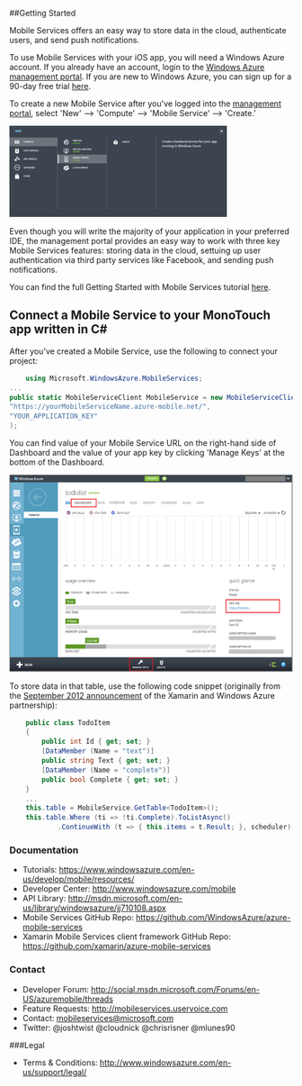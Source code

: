 ##Getting Started

Mobile Services offers an easy way to store data in the cloud, authenticate users, and send push notifications.


To use Mobile Services with your iOS app, you will need a Windows Azure account.  If you already have an account, login to the [Windows Azure management portal](https://manage.windowsazure.com/).  If you are new to Windows Azure, you can sign up for a 90-day free trial [here](https://www.windowsazure.com/en-us/pricing/free-trial/).

To create a new Mobile Service after you've logged into the [management portal](https://manage.windowsazure.com/), select 'New' --> 'Compute' --> 'Mobile Service' --> 'Create.'  

![](WAMS-New.PNG)

Even though you will write the majority of your application in your preferred IDE, the management portal provides an easy way to work with three key Mobile Services features: storing data in the cloud, settuing up user authentication via third party services like Facebook, and sending push notifications.

You can find the full Getting Started with Mobile Services tutorial [here]( http://go.microsoft.com/fwlink/?LinkId=282374).

## Connect a Mobile Service to your MonoTouch app written in C# 

After you've created a Mobile Service, use the following to connect your project:

```csharp
    using Microsoft.WindowsAzure.MobileServices;
...
public static MobileServiceClient MobileService = new MobileServiceClient(
"https://yourMobileServiceName.azure-mobile.net/", 
"YOUR_APPLICATION_KEY"
);
```

You can find value of your Mobile Service URL on the right-hand side of Dashboard and the value of your app key by clicking 'Manage Keys' at the bottom of the Dashboard.

![](WAMS-Keys.png)

To store data in that table, use the following code snippet (originally from the [September 2012 announcement](http://blog.xamarin.com/xamarin-partners-with-microsoft-to-support-azure-mobile-services-on-android-and-ios/) of the Xamarin and Windows Azure partnership):

```csharp 
    public class TodoItem
    {
        public int Id { get; set; }
        [DataMember (Name = "text")]
        public string Text { get; set; }
        [DataMember (Name = "complete")]
        public bool Complete { get; set; }
    }
    ...
    this.table = MobileService.GetTable<TodoItem>();
    this.table.Where (ti => !ti.Complete).ToListAsync()
            .ContinueWith (t => { this.items = t.Result; }, scheduler);
```

### Documentation

- Tutorials: https://www.windowsazure.com/en-us/develop/mobile/resources/
- Developer Center: http://www.windowsazure.com/mobile
- API Library: http://msdn.microsoft.com/en-us/library/windowsazure/jj710108.aspx
- Mobile Services GitHub Repo: https://github.com/WindowsAzure/azure-mobile-services
- Xamarin Mobile Services client framework GitHub Repo: https://github.com/xamarin/azure-mobile-services

### Contact

- Developer Forum: http://social.msdn.microsoft.com/Forums/en-US/azuremobile/threads
- Feature Requests: http://mobileservices.uservoice.com
- Contact: mobileservices@microsoft.com
- Twitter: @joshtwist @cloudnick @chrisrisner @mlunes90

###Legal 

- Terms & Conditions: http://www.windowsazure.com/en-us/support/legal/
